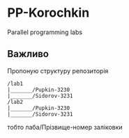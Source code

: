 # PP-Korochkin
Parallel programming labs

## Важливо

Пропоную структуру репозиторія 


	/lab1
	|_______/Pupkin-3230
	|_______/Sidorov-3231
	/lab2
	|_______/Pupkin-3230
	|_______/Sidorov-3231


тобто лаба/Прізвище-номер заліковки
